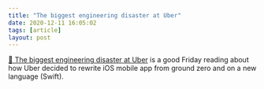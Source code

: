 ```yaml
---
title: "The biggest engineering disaster at Uber"
date: 2020-12-11 16:05:02
tags: [article]
layout: post
---
```


[📄 The biggest engineering disaster at Uber](https://threadreaderapp.com/thread/1336890442768547845.html) is a good Friday reading about how Uber decided to rewrite iOS mobile app from ground zero and on a new language (Swift).
